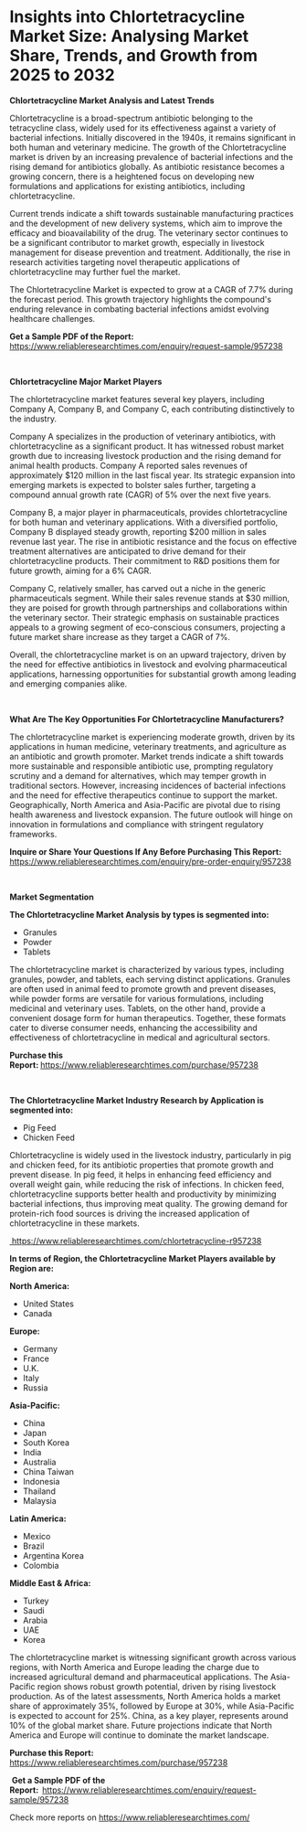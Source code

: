 <p><h1>Insights into Chlortetracycline Market Size: Analysing Market Share, Trends, and Growth from 2025 to 2032</h1></p><p><strong>Chlortetracycline Market Analysis and Latest Trends</strong></p>
<p><p>Chlortetracycline is a broad-spectrum antibiotic belonging to the tetracycline class, widely used for its effectiveness against a variety of bacterial infections. Initially discovered in the 1940s, it remains significant in both human and veterinary medicine. The growth of the Chlortetracycline market is driven by an increasing prevalence of bacterial infections and the rising demand for antibiotics globally. As antibiotic resistance becomes a growing concern, there is a heightened focus on developing new formulations and applications for existing antibiotics, including chlortetracycline.</p><p>Current trends indicate a shift towards sustainable manufacturing practices and the development of new delivery systems, which aim to improve the efficacy and bioavailability of the drug. The veterinary sector continues to be a significant contributor to market growth, especially in livestock management for disease prevention and treatment. Additionally, the rise in research activities targeting novel therapeutic applications of chlortetracycline may further fuel the market.</p><p>The Chlortetracycline Market is expected to grow at a CAGR of 7.7% during the forecast period. This growth trajectory highlights the compound's enduring relevance in combating bacterial infections amidst evolving healthcare challenges.</p></p>
<p><strong>Get a Sample PDF of the Report:&nbsp;</strong> <a href="https://www.reliableresearchtimes.com/enquiry/request-sample/957238?utm_campaign=3363&utm_medium=2&utm_source=Github&utm_content=ia&utm_term=21032025&utm_id=chlortetracycline">https://www.reliableresearchtimes.com/enquiry/request-sample/957238</a></p>
<p>&nbsp;</p>
<p><strong>Chlortetracycline Major Market Players</strong></p>
<p><p>The chlortetracycline market features several key players, including Company A, Company B, and Company C, each contributing distinctively to the industry. </p><p>Company A specializes in the production of veterinary antibiotics, with chlortetracycline as a significant product. It has witnessed robust market growth due to increasing livestock production and the rising demand for animal health products. Company A reported sales revenues of approximately $120 million in the last fiscal year. Its strategic expansion into emerging markets is expected to bolster sales further, targeting a compound annual growth rate (CAGR) of 5% over the next five years.</p><p>Company B, a major player in pharmaceuticals, provides chlortetracycline for both human and veterinary applications. With a diversified portfolio, Company B displayed steady growth, reporting $200 million in sales revenue last year. The rise in antibiotic resistance and the focus on effective treatment alternatives are anticipated to drive demand for their chlortetracycline products. Their commitment to R&D positions them for future growth, aiming for a 6% CAGR.</p><p>Company C, relatively smaller, has carved out a niche in the generic pharmaceuticals segment. While their sales revenue stands at $30 million, they are poised for growth through partnerships and collaborations within the veterinary sector. Their strategic emphasis on sustainable practices appeals to a growing segment of eco-conscious consumers, projecting a future market share increase as they target a CAGR of 7%.</p><p>Overall, the chlortetracycline market is on an upward trajectory, driven by the need for effective antibiotics in livestock and evolving pharmaceutical applications, harnessing opportunities for substantial growth among leading and emerging companies alike.</p></p>
<p>&nbsp;</p>
<p><strong>What Are The Key Opportunities For Chlortetracycline Manufacturers?</strong></p>
<p><p>The chlortetracycline market is experiencing moderate growth, driven by its applications in human medicine, veterinary treatments, and agriculture as an antibiotic and growth promoter. Market trends indicate a shift towards more sustainable and responsible antibiotic use, prompting regulatory scrutiny and a demand for alternatives, which may temper growth in traditional sectors. However, increasing incidences of bacterial infections and the need for effective therapeutics continue to support the market. Geographically, North America and Asia-Pacific are pivotal due to rising health awareness and livestock expansion. The future outlook will hinge on innovation in formulations and compliance with stringent regulatory frameworks.</p></p>
<p><strong>Inquire or Share Your Questions If Any Before Purchasing This Report:</strong> <a href="https://www.reliableresearchtimes.com/enquiry/pre-order-enquiry/957238?utm_campaign=3363&utm_medium=2&utm_source=Github&utm_content=ia&utm_term=21032025&utm_id=chlortetracycline">https://www.reliableresearchtimes.com/enquiry/pre-order-enquiry/957238</a></p>
<p>&nbsp;</p>
<p><strong>Market Segmentation</strong></p>
<p><strong>The Chlortetracycline Market Analysis by types is segmented into:</strong></p>
<p><ul><li>Granules</li><li>Powder</li><li>Tablets</li></ul></p>
<p><p>The chlortetracycline market is characterized by various types, including granules, powder, and tablets, each serving distinct applications. Granules are often used in animal feed to promote growth and prevent diseases, while powder forms are versatile for various formulations, including medicinal and veterinary uses. Tablets, on the other hand, provide a convenient dosage form for human therapeutics. Together, these formats cater to diverse consumer needs, enhancing the accessibility and effectiveness of chlortetracycline in medical and agricultural sectors.</p></p>
<p><strong>Purchase this Report:&nbsp;</strong><a href="https://www.reliableresearchtimes.com/purchase/957238?utm_campaign=3363&utm_medium=2&utm_source=Github&utm_content=ia&utm_term=21032025&utm_id=chlortetracycline">https://www.reliableresearchtimes.com/purchase/957238</a></p>
<p>&nbsp;</p>
<p><strong>The Chlortetracycline Market Industry Research by Application is segmented into:</strong></p>
<p><ul><li>Pig Feed</li><li>Chicken Feed</li></ul></p>
<p><p>Chlortetracycline is widely used in the livestock industry, particularly in pig and chicken feed, for its antibiotic properties that promote growth and prevent disease. In pig feed, it helps in enhancing feed efficiency and overall weight gain, while reducing the risk of infections. In chicken feed, chlortetracycline supports better health and productivity by minimizing bacterial infections, thus improving meat quality. The growing demand for protein-rich food sources is driving the increased application of chlortetracycline in these markets.</p></p>
<p><a href="https://www.reliableresearchtimes.com/chlortetracycline-r957238?utm_campaign=3363&utm_medium=2&utm_source=Github&utm_content=ia&utm_term=21032025&utm_id=chlortetracycline">&nbsp;https://www.reliableresearchtimes.com/chlortetracycline-r957238</a></p>
<p><strong>In terms of Region, the Chlortetracycline Market Players available by Region are:</strong></p>
<p>
    <p> <strong> North America: </strong>
        <ul>
            <li>United States</li>
            <li>Canada</li>
        </ul>
        </p> 
    <p> <strong> Europe: </strong>
        <ul>
            <li>Germany</li>
            <li>France</li>
            <li>U.K.</li>
            <li>Italy</li>
            <li>Russia</li>
        </ul>
        </p> 
    <p> <strong> Asia-Pacific: </strong>
        <ul>
            <li>China</li>
            <li>Japan</li>
            <li>South Korea</li>
            <li>India</li>
            <li>Australia</li>
            <li>China Taiwan</li>
            <li>Indonesia</li>
            <li>Thailand</li>
            <li>Malaysia</li>
        </ul>
        </p> 
    <p> <strong> Latin America: </strong>
        <ul>
            <li>Mexico</li>
            <li>Brazil</li>
            <li>Argentina Korea</li>
            <li>Colombia</li>
        </ul>
        </p> 
    <p> <strong> Middle East & Africa: </strong>
        <ul>
            <li>Turkey</li>
            <li>Saudi</li>
            <li>Arabia</li>
            <li>UAE</li>
            <li>Korea</li>
        </ul>
    </p>
    </p>
<p><p>The chlortetracycline market is witnessing significant growth across various regions, with North America and Europe leading the charge due to increased agricultural demand and pharmaceutical applications. The Asia-Pacific region shows robust growth potential, driven by rising livestock production. As of the latest assessments, North America holds a market share of approximately 35%, followed by Europe at 30%, while Asia-Pacific is expected to account for 25%. China, as a key player, represents around 10% of the global market share. Future projections indicate that North America and Europe will continue to dominate the market landscape.</p></p>
<p><strong>Purchase this Report: </strong><a href="https://www.reliableresearchtimes.com/purchase/957238?utm_campaign=3363&utm_medium=2&utm_source=Github&utm_content=ia&utm_term=21032025&utm_id=chlortetracycline">https://www.reliableresearchtimes.com/purchase/957238</a></p>
<p>&nbsp;<strong>Get a Sample PDF of the Report:&nbsp;&nbsp;</strong><a href="https://www.reliableresearchtimes.com/enquiry/request-sample/957238?utm_campaign=3363&utm_medium=2&utm_source=Github&utm_content=ia&utm_term=21032025&utm_id=chlortetracycline">https://www.reliableresearchtimes.com/enquiry/request-sample/957238</a></p>
<p><strong></strong></p>
<p>Check more reports on <a href="https://www.reliableresearchtimes.com/?utm_campaign=3363&utm_medium=2&utm_source=Github&utm_content=ia&utm_term=21032025&utm_id=chlortetracycline">https://www.reliableresearchtimes.com/</a></p>